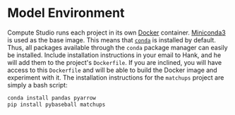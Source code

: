 # Model Environment

Compute Studio runs each project in its own [Docker][1] container. [Miniconda3][2] is used as the base image. This means that [`conda`][3] is installed by default. Thus, all packages available through the `conda` package manager can easily be installed. Include installation instructions in your email to Hank, and he will add them to the project's `Dockerfile`. If you are inclined, you will have access to this `Dockerfile` and will be able to build the Docker image and experiment with it. The installation instructions for the `matchups` project are simply a bash script:

```bash
conda install pandas pyarrow
pip install pybaseball matchups
```


[1]: https://www.docker.com/
[2]: https://hub.docker.com/r/continuumio/miniconda3
[3]: https://conda.io/docs/